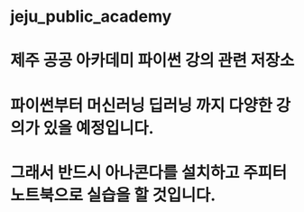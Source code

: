 # jeju_public_academy

# 제주 공공 아카데미 파이썬 강의 관련 저장소
# 파이썬부터 머신러닝 딥러닝 까지 다양한 강의가 있을 예정입니다.
# 그래서 반드시 아나콘다를 설치하고 주피터 노트북으로 실습을 할 것입니다.

